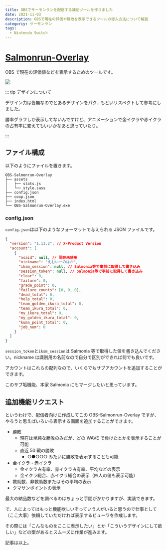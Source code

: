 ```yaml
---
title: OBSでサーモンランを配信する補助ツールを作りました
date: 2021-11-03
description: OBSで現在の評価や勝敗を表示できるツールの導入方法について解説
categoriy: サーモンラン
tags:
  - Nintendo Switch
---
```


# [Salmonrun-Overlay](https://github.com/tkgstrator/obs-salmonrun-overlay)

OBS で現在の評価値などを表示するためのツールです。

![](https://pbs.twimg.com/media/FDQwibdaUAAslAJ?format=jpg&name=large)

::: tip デザインについて

デザイン力は皆無なのでとあるデザインをパク...もといリスペクトして参考にしました。

勝率グラフしか表示してないんですけど、アニメーションで金イクラや赤イクラの占有率に変えてもいいかなあと思っていたり。

:::

## ファイル構成

以下のようにファイルを置きます。

```
OBS-Salmonrun-Overlay
├── assets
│   ├── stats.js
│   └── style.sass
├── config.json
├── coop.json
├── index.html
└── OBS-Salmonrun-Overlay.exe
```

### config.json

`config.json`は以下のようなフォーマットで与えられる JSON ファイルです。

```json
{
  "version": "1.13.2", // X-Product Version
  "account": [
    {
      "nsaid": null, // 現在未使用
      "nickname": "えむいーのはか",
      "iksm_session": null, // Salmonia等で事前に取得して書き込み
      "session_token": null, // Salmonia等で事前に取得して書き込み
      "clear": 0,
      "failure": 0,
      "grade_point": 0,
      "failure_counts": [0, 0, 0],
      "dead_total": 0,
      "help_total": 0,
      "team_golden_ikura_total": 0,
      "team_ikura_total": 0,
      "my_ikura_total": 0,
      "my_golden_ikura_total": 0,
      "kuma_point_total": 0,
      "job_num": 0
    }
  ]
}
```

`session_token`と`iksm_session`は Salmonia 等で取得した値を書き込んでください。nickname は識別用の名前なので自分で区別ができれば何でも良いです。

アカウントはこれらの配列なので、いくらでもサブアカウントを追加することができます。

このサブ垢機能、本家 Salmonia にもマージしたいと思っています。

## 追加機能リクエスト

というわけで、配信者向けに作成してこの OBS-Salmonrun-Overlay ですが、やろうと思えばいろいろ表示する画面を追加することができます。

- 勝敗
  - 現在は単純な勝敗のみだが、どの WAVE で負けたとかを表示することが可能
  - 直近 50 戦の勝敗
    - ○●○○○ みたいに勝敗を表示することも可能
- 金イクラ・赤イクラ
  - 金イクラ占有率、赤イクラ占有率、平均などの表示
  - 金イクラ総合、赤イクラ総合の表示（四人の値も表示可能）
- 救助数、非救助数またはその平均の表示
- クマサンポイントの表示

最大の納品数などを調べるのはちょっと手間がかかりますが、実装できます。

で、人によってはもっと機能欲しいぞっていう人がいると思うので仕事として（ここ大事）依頼していただければ表示するビューワを作成します。

その際には「こんなものをここに表示したい」とか「こういうデザインにして欲しい」などの案があるとスムーズに作業が進みます。

記事は以上。
